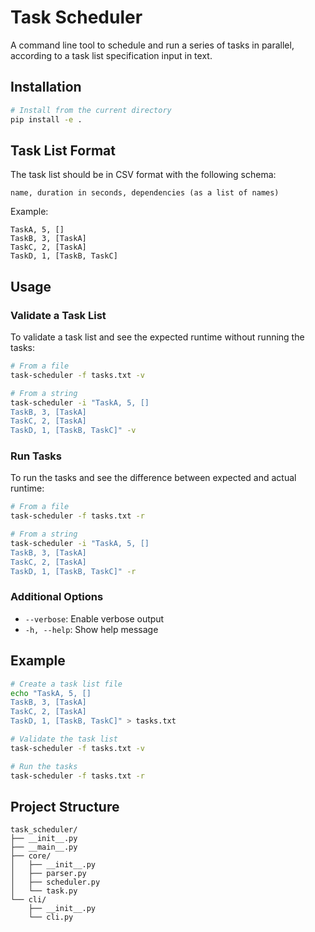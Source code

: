 # Task Scheduler

A command line tool to schedule and run a series of tasks in parallel, according to a task list specification input in text.

## Installation

```bash
# Install from the current directory
pip install -e .
```

## Task List Format

The task list should be in CSV format with the following schema:

```
name, duration in seconds, dependencies (as a list of names)
```

Example:

```
TaskA, 5, []
TaskB, 3, [TaskA]
TaskC, 2, [TaskA]
TaskD, 1, [TaskB, TaskC]
```

## Usage

### Validate a Task List

To validate a task list and see the expected runtime without running the tasks:

```bash
# From a file
task-scheduler -f tasks.txt -v

# From a string
task-scheduler -i "TaskA, 5, []
TaskB, 3, [TaskA]
TaskC, 2, [TaskA]
TaskD, 1, [TaskB, TaskC]" -v
```

### Run Tasks

To run the tasks and see the difference between expected and actual runtime:

```bash
# From a file
task-scheduler -f tasks.txt -r

# From a string
task-scheduler -i "TaskA, 5, []
TaskB, 3, [TaskA]
TaskC, 2, [TaskA]
TaskD, 1, [TaskB, TaskC]" -r
```

### Additional Options

- `--verbose`: Enable verbose output
- `-h, --help`: Show help message

## Example

```bash
# Create a task list file
echo "TaskA, 5, []
TaskB, 3, [TaskA]
TaskC, 2, [TaskA]
TaskD, 1, [TaskB, TaskC]" > tasks.txt

# Validate the task list
task-scheduler -f tasks.txt -v

# Run the tasks
task-scheduler -f tasks.txt -r
```

## Project Structure

```
task_scheduler/
├── __init__.py
├── __main__.py
├── core/
│   ├── __init__.py
│   ├── parser.py
│   ├── scheduler.py
│   └── task.py
└── cli/
    ├── __init__.py
    └── cli.py
```